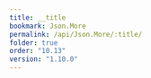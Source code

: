 ```yaml
---
title: __title
bookmark: Json.More
permalink: /api/Json.More/:title/
folder: true
order: "10.13"
version: "1.10.0"
---
```

